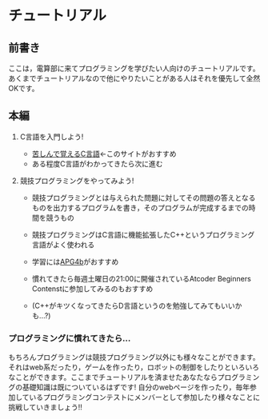 # チュートリアル

## 前書き

ここは，電算部に来てプログラミングを学びたい人向けのチュートリアルです。あくまでチュートリアルなので他にやりたいことがある人はそれを優先して全然OKです。

## 本編

1. C言語を入門しよう!
    - [苦しんで覚えるC言語](https://9cguide.appspot.com)←このサイトがおすすめ
    - ある程度C言語がわかってきたら次に進む
  
2. 競技プログラミングをやってみよう!
    - 競技プログラミングとは与えられた問題に対してその問題の答えとなるものを出力するプログラムを書き，そのプログラムが完成するまでの時間を競うもの
  
    - 競技プログラミングはC言語に機能拡張したC++というプログラミング言語がよく使われる
    - 学習には[APG4b](https://atcoder.jp/contests/apg4b)がおすすめ
    - 慣れてきたら毎週土曜日の21:00に開催されているAtcoder Beginners Contenstに参加してみるのもおすすめ
    - (C++がキツくなってきたらD言語というのを勉強してみてもいいかも...?)

### プログラミングに慣れてきたら...

もちろんプログラミングは競技プログラミング以外にも様々なことができます。それはweb系だったり，ゲームを作ったり，ロボットの制御をしたりといろいろなことができます。ここまでチュートリアルを済ませたあなたならプログラミングの基礎知識は既についているはずです!
自分のwebページを作ったり，毎年参加しているプログラミングコンテストにメンバーとして参加したり様々なことに挑戦していきましょう!!





